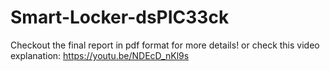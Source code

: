 # Smart-Locker-dsPIC33ck

Checkout the final report in pdf format for more details!
or check this video explanation: https://youtu.be/NDEcD_nKl9s
